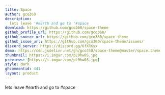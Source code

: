 ```yaml
---
title: Space
author: gco360
description:
  lets leave '#earth and go to '#space 
download: https://github.com/gco360/space-theme
github_profile_url: https://github.com/gco360/
github_source_url: https://github.com/gco360/space-theme
github_issue_url: https://github.com/gco360/space-theme/issues/
discord_server: https://discord.gg/6fXRKyx
demo: https://cdn.jsdelivr.net/gh/gco360/space-theme@master/space.theme.css
thumbnail: https://i.imgur.com/pL9hw0S.jpg
previews: [https://i.imgur.com/pL9hw0S.jpg]
style: dark
ghcommentid: 441
layout: product
---
```

lets leave #earth and go to #space 